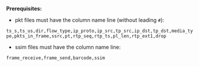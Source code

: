 
**Prerequisites:**

* pkt files must have the column name line (without leading `#`):

`ts_s,ts_us,dir,flow_type,ip_proto,ip_src,tp_src,ip_dst,tp_dst,media_type,pkts_in_frame,ssrc,pt,rtp_seq,rtp_ts,pl_len,rtp_ext1,drop`

* ssim files must have the column name line:

`frame_receive,frame_send,barcode,ssim`
